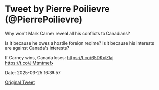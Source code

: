 # Tweet by Pierre Poilievre (@PierrePoilievre)

Why won't Mark Carney reveal all his conflicts to Canadians? 

Is it because he owes a hostile foreign regime? Is it because his interests are against Canada's interests?

If Carney wins, Canada loses: https://t.co/65DKxtZlaj https://t.co/JiMtmtmefx

Date: 2025-03-25 16:39:57

[Original Tweet](https://x.com/PierrePoilievre/status/1904573982340190573)
